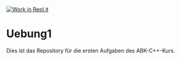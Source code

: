 [![Work in Repl.it](https://classroom.github.com/assets/work-in-replit-14baed9a392b3a25080506f3b7b6d57f295ec2978f6f33ec97e36a161684cbe9.svg)](https://classroom.github.com/online_ide?assignment_repo_id=407412&assignment_repo_type=GroupAssignmentRepo)
# Uebung1

Dies ist das Repository für die ersten Aufgaben des ABK-C++-Kurs.
